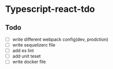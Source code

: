 # Typescript-react-tdo

## Todo
- [ ] write different webpack config(dev, prodction)
- [ ] write sequelizerc file
- [ ] add es lint
- [ ] add unit teset
- [ ] write docker file
